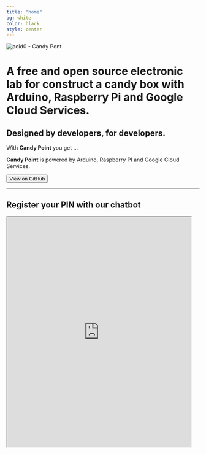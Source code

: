 ```yaml
---
title: "home"
bg: white
color: black
style: center
---
```


![acid0 - Candy Pont](img/logo.png)

# A free and open source electronic lab for construct a candy box with Arduino, Raspberry Pi and Google Cloud Services.


## Designed by developers, for developers.


With **Candy Point** you get ...

**Candy Point** is powered by Arduino, Raspberry PI and Google Cloud Services.

<div class='center'>
    <a href='{{ site.source_link }}'><button class='button'>View on GitHub <i class='fa fa-external-link'></i></button></a>
    <hr/>
</div>

## Register your PIN with our chatbot

<div class='center'>
    <iframe width="480" height="600" src="https://www.google.es/" title="DialogFlow ChatBot">Loading DialogFlow ChatBot to register user with PIN...</iframe>
</div>
